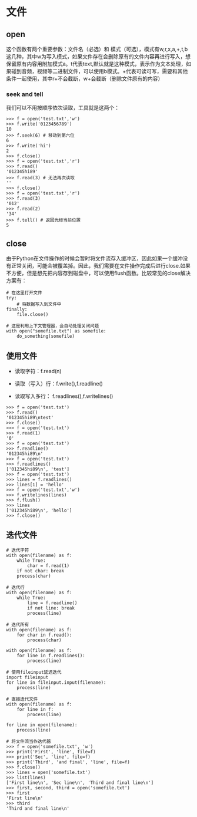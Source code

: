 # 文件

## open

这个函数有两个重要参数：文件名（必选）和 模式（可选），模式有w,r,x,a,+,t,b这几种，其中w为写入模式，如果文件存在会删除原有的文件内容再进行写入，想保留原有内容用附加模式a。t代表text,默认就是这种模式，表示作为文本处理，如果碰到音频，视频等二进制文件，可以使用b模式。+代表可读可写，需要和其他条件一起使用，其中r+不会截断，w+会截断（删除文件原有的内容）

### seek and tell

我们可以不用按顺序依次读取，工具就是这两个：

```Py
>>> f = open('test.txt','w')
>>> f.write('0123456789')
10
>>> f.seek(6) # 移动到第六位
6
>>> f.write('hi')
2
>>> f.close()
>>> f = open('test.txt','r')
>>> f.read()
'012345hi89'
>>> f.read(3) # 无法再次读取
''
>>> f.close()
>>> f = open('test.txt','r')
>>> f.read(3)
'012'
>>> f.read(2)
'34'
>>> f.tell() # 返回光标当前位置
5
```

## close

由于Python在文件操作的时候会暂时将文件流存入缓冲区，因此如果一个缓冲没有正常关闭，可能会被覆盖掉。因此，我们需要在文件操作完成后进行close.如果不方便，但是想先把内容存到磁盘中，可以使用flush函数。比较常见的close解决方案有：

```Py
# 在这里打开文件
try:
    # 将数据写入到文件中
finally:
    file.close()

# 这是利用上下文管理器，会自动处理关闭问题
with open("somefile.txt") as somefile:
    do_something(somefile)
```

## 使用文件

- 读取字符：f.read(n)

- 读取（写入）行：f.write(),f.readline()

- 读取写入多行： f.readlines(),f.writelines()

```Py
>>> f = open('test.txt')
>>> f.read()
'012345hi89\ntest'
>>> f.close()
>>> f = open('test.txt')
>>> f.read(1)
'0'
>>> f = open('test.txt')
>>> f.readline()
'012345hi89\n'
>>> f = open('test.txt')
>>> f.readlines()
['012345hi89\n', 'test']
>>> f = open('test.txt')
>>> lines = f.readlines()
>>> lines[1] = 'hello'
>>> f = open('test.txt','w')
>>> f.writelines(lines)
>>> f.flush()
>>> lines
['012345hi89\n', 'hello']
>>> f.close()
```

## 迭代文件

```Py
# 迭代字符
with open(filename) as f:
    while True:
        char = f.read(1)
    if not char: break
    process(char)

# 迭代行
with open(filename) as f:
    while True:
        line = f.readline()
        if not line: break
        process(line)

# 迭代所有
with open(filename) as f:
    for char in f.read():
        process(char)

with open(filename) as f:
    for line in f.readlines():
        process(line)

# 使用fileinput延迟迭代
import fileinput
for line in fileinput.input(filename):
    process(line)

# 直接迭代文件
with open(filename) as f:
    for line in f:
        process(line)

for line in open(filename):
    process(line)

# 将文件流当作迭代器
>>> f = open('somefile.txt', 'w')
>>> print('First', 'line', file=f)
>>> print('Sec', 'line', file=f)
>>> print('Third', 'and final', 'line', file=f)
>>> f.close()
>>> lines = open('somefile.txt')
>>> list(lines)
['First line\n', 'Sec line\n', 'Third and final line\n']
>>> first, second, third = open('somefile.txt')
>>> first
'First line\n'
>>> third
'Third and final line\n'
```
